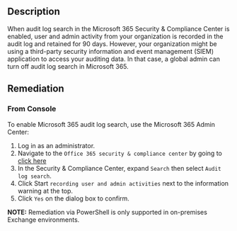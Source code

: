## Description

When audit log search in the Microsoft 365 Security & Compliance Center is enabled, user and admin activity from your organization is recorded in the audit log and retained for 90 days. However, your organization might be using a third-party security information and event management (SIEM) application to access your auditing data. In that case, a global admin can turn off audit log search in Microsoft 365.

## Remediation

### From Console

To enable Microsoft 365 audit log search, use the Microsoft 365 Admin Center:

1. Log in as an administrator.
2. Navigate to the `Office 365 security & compliance center` by going to [click here](https://protection.office.com)
3. In the Security & Compliance Center, expand `Search` then select `Audit log search`.
4. Click Start `recording user and admin activities` next to the information warning at the top.
6. Click `Yes` on the dialog box to confirm.

**NOTE:** Remediation via PowerShell is only supported in on-premises Exchange environments.
